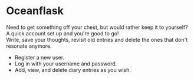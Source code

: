 # Oceanflask
Need to get something off your chest, but would rather keep it to yourself? <br>
A quick account set up and you're good to go! <br>
Write, save your thoughts, revisit old entries and delete the ones that don't resonate anymore.

- Register a new user.
- Log in with your username and password.
- Add, view, and delete diary entries as you wish.
